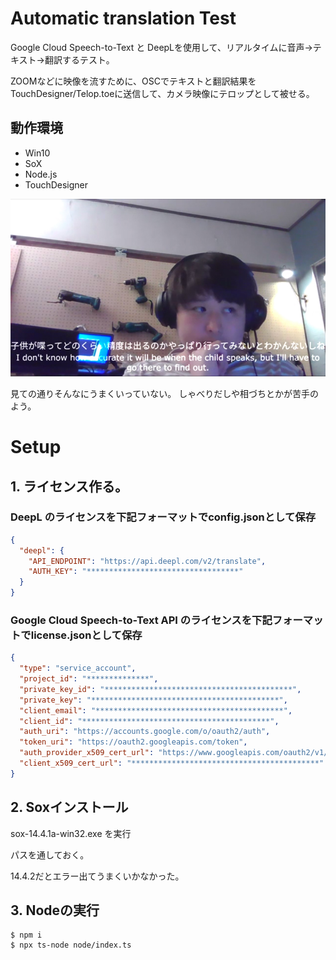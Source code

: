 # Automatic translation Test

Google Cloud Speech-to-Text と DeepLを使用して、リアルタイムに音声→テキスト→翻訳するテスト。

ZOOMなどに映像を流すために、OSCでテキストと翻訳結果をTouchDesigner/Telop.toeに送信して、カメラ映像にテロップとして被せる。



## 動作環境
* Win10
* SoX
* Node.js
* TouchDesigner




![Capture](./sttcap.jpg)


見ての通りそんなにうまくいっていない。
しゃべりだしや相づちとかが苦手のよう。

# Setup

## 1. ライセンス作る。

### DeepL のライセンスを下記フォーマットでconfig.jsonとして保存
```config.json
{
  "deepl": {
    "API_ENDPOINT": "https://api.deepl.com/v2/translate",
    "AUTH_KEY": "**********************************"
  }
}
```


### Google Cloud Speech-to-Text API のライセンスを下記フォーマットでlicense.jsonとして保存
```license.json
{
  "type": "service_account",
  "project_id": "**************",
  "private_key_id": "******************************************",
  "private_key": "******************************************",
  "client_email": "******************************************",
  "client_id": "******************************************",
  "auth_uri": "https://accounts.google.com/o/oauth2/auth",
  "token_uri": "https://oauth2.googleapis.com/token",
  "auth_provider_x509_cert_url": "https://www.googleapis.com/oauth2/v1/certs",
  "client_x509_cert_url": "******************************************"
}
```

## 2. Soxインストール
sox-14.4.1a-win32.exe を実行

パスを通しておく。

14.4.2だとエラー出てうまくいかなかった。

## 3. Nodeの実行
```angular2html
$ npm i
$ npx ts-node node/index.ts
```
